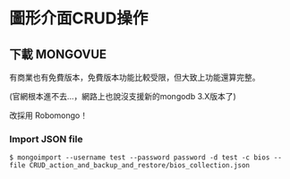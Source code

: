 # 圖形介面CRUD操作 #

## 下載 MONGOVUE ##

有商業也有免費版本，免費版本功能比較受限，但大致上功能還算完整。

(官網根本進不去...，網路上也說沒支援新的mongodb 3.X版本了)

改採用 Robomongo！

### Import JSON file ###

    $ mongoimport --username test --password password -d test -c bios --file CRUD_action_and_backup_and_restore/bios_collection.json
    
